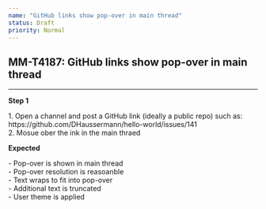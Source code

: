 ```yaml
---
name: "GitHub links show pop-over in main thread"
status: Draft
priority: Normal
---
```


## MM-T4187: GitHub links show pop-over in main thread

---

**Step 1**

1\. Open a channel and post a GitHub link (ideally a public repo) such as: https\://github.com/DHaussermann/hello-world/issues/141\
2\. Mosue ober the ink in the main thraed

**Expected**

\- Pop-over is shown in main thread\
\- Pop-over resolution is reasoanble\
\- Text wraps to fit into pop-over\
\- Additional text is truncated\
\- User theme is applied
